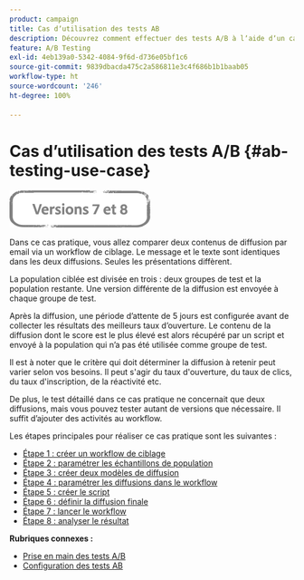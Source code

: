 ```yaml
---
product: campaign
title: Cas dʼutilisation des tests AB
description: Découvrez comment effectuer des tests A/B à lʼaide dʼun cas dʼutilisation spécifique
feature: A/B Testing
exl-id: 4eb139a0-5342-4084-9f6d-d736e05bf1c6
source-git-commit: 9839dbacda475c2a586811e3c4f686b1b1baab05
workflow-type: ht
source-wordcount: '246'
ht-degree: 100%

---
```


# Cas dʼutilisation des tests A/B {#ab-testing-use-case}

![](../../assets/common.svg)

Dans ce cas pratique, vous allez comparer deux contenus de diffusion par email via un workflow de ciblage. Le message et le texte sont identiques dans les deux diffusions. Seules les présentations diffèrent.

La population ciblée est divisée en trois : deux groupes de test et la population restante. Une version différente de la diffusion est envoyée à chaque groupe de test.

Après la diffusion, une période d’attente de 5 jours est configurée avant de collecter les résultats des meilleurs taux d’ouverture. Le contenu de la diffusion dont le score est le plus élevé est alors récupéré par un script et envoyé à la population qui n’a pas été utilisée comme groupe de test.

Il est à noter que le critère qui doit déterminer la diffusion à retenir peut varier selon vos besoins. Il peut s&#39;agir du taux d&#39;ouverture, du taux de clics, du taux d&#39;inscription, de la réactivité etc.

De plus, le test détaillé dans ce cas pratique ne concernait que deux diffusions, mais vous pouvez tester autant de versions que nécessaire. Il suffit d’ajouter des activités au workflow.

Les étapes principales pour réaliser ce cas pratique sont les suivantes :

* [Étape 1 : créer un workflow de ciblage](a-b-testing-uc-targeting-workflow.md)
* [Étape 2 : paramétrer les échantillons de population](a-b-testing-uc-population-samples.md)
* [Étape 3 : créer deux modèles de diffusion](a-b-testing-uc-delivery-templates.md)
* [Étape 4 : paramétrer les diffusions dans le workflow](a-b-testing-uc-configuring-deliveries.md)
* [Étape 5 : créer le script](a-b-testing-uc-script.md)
* [Étape 6 : définir la diffusion finale](a-b-testing-uc-final-delivery.md)
* [Étape 7 : lancer le workflow](a-b-testing-uc-start-workflow.md)
* [Étape 8 : analyser le résultat](a-b-testing-uc-analyzing.md)

**Rubriques connexes :**

* [Prise en main des tests A/B](get-started-a-b-testing.md)
* [Configuration des tests AB](configuring-a-b-testing.md)
